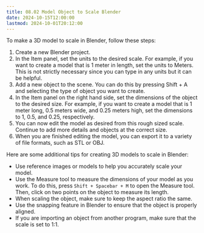 ```yaml
---
title: 08.02 Model Object to Scale Blender
date: 2024-10-15T12:00:00
lastmod: 2024-10-01T20:12:00
---
```


To make a 3D model to scale in Blender, follow these steps:

1. Create a new Blender project.
2. In the Item panel, set the units to the desired scale. For example, if you want to create a model that is 1 meter in length, set the units to Meters. This is not strictly necessary since you can type in any units but it can be helpful.
3. Add a new object to the scene. You can do this by pressing Shift + A and selecting the type of object you want to create.
4. In the Item panel on the right hand side, set the dimensions of the object to the desired size. For example, if you want to create a model that is 1 meter long, 0.5 meters wide, and 0.25 meters high, set the dimensions to 1, 0.5, and 0.25, respectively.
5. You can now edit the model as desired from this rough sized scale. Continue to add more details and objects at the correct size.
6. When you are finished editing the model, you can export it to a variety of file formats, such as STL or OBJ.

Here are some additional tips for creating 3D models to scale in Blender:

- Use reference images or models to help you accurately scale your model.
- Use the Measure tool to measure the dimensions of your model as you work. To do this, press `Shift + Spacebar + M` to open the Measure tool. Then, click on two points on the object to measure its length.
- When scaling the object, make sure to keep the aspect ratio the same.
- Use the snapping feature in Blender to ensure that the object is properly aligned.
- If you are importing an object from another program, make sure that the scale is set to 1:1.
